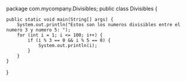 package com.mycompany.Divisibles;
public class Divisibles {

    public static void main(String[] args) {
        System.out.println("Estos son los numeros divisibles entre el numero 3 y numero 5: ");
        for (int i = 1; i <= 100; i++) {
            if (i % 3 == 0 && i % 5 == 0) {
                System.out.println(i);
            }
        }
    }
}
